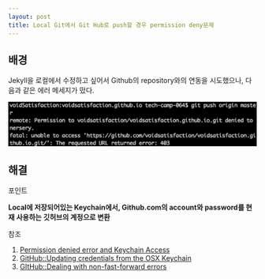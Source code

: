 ```yaml
---
layout: post
title: Local Git에서 Git Hub로 push할 경우 permission deny문제
---
```


## 배경 ##

Jekyll을 로컬에서 수정하고 싶어서 Github의 repository와의 연동을 시도했으나, 다음과 같은 에러 메세지가 떴다.

![Error message](/images/20160819_giterror.png)

## 해결 ##

포인트

**Local에 저장되어있는 Keychain에서, Github.com의 account와 password를 현재 사용하는 깃허브의 계정으로 변환**

참조

1. [Permission denied error and Keychain Access](https://blogs.msdn.microsoft.com/thebeebs/2014/08/21/github-permission-to-repository-denied-to-username/)
2. [GitHub::Updating credentials from the OSX Keychain](https://help.github.com/articles/updating-credentials-from-the-osx-keychain/)
3. [GItHub::Dealing with non-fast-forward errors](https://help.github.com/articles/dealing-with-non-fast-forward-errors/)

